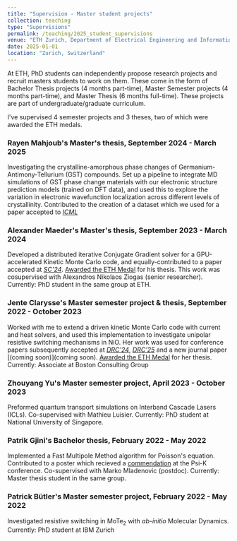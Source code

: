 ```yaml
---
title: "Supervision - Master student projects"
collection: teaching
type: "Supervisions"
permalink: /teaching/2025_student_supervisions
venue: "ETH Zurich, Department of Electrical Engineering and Information Technology"
date: 2025-01-01
location: "Zurich, Switzerland"
---
```


At ETH, PhD students can independently propose research projects and recruit masters students to work on them. These come in the form of Bachelor Thesis projects (4 months part-time), Master Semester projects (4 months part-time), and Master Thesis (6 months full-time). These projects are part of undergraduate/graduate curriculum. 

I've supervised 4 semester projects and 3 theses, two of which were awarded the ETH medals.

### Rayen Mahjoub's Master's thesis, September 2024 - March 2025

Investigating the crystalline-amorphous phase changes of Germanium-Antimony-Tellurium (GST) compounds. Set up a pipeline to integrate MD simulations of GST phase change materials with our electronic structure prediction models (trained on DFT data), and used this to explore the variation in electronic wavefunction localization across different levels of crystallinity. Contributed to the creation of a dataset which we used for a paper accepted to [_ICML_](https://openreview.net/forum?id=WGejWCgrpD&referrer=%5Bthe%20profile%20of%20Manasa%20Kaniselvan%5D(%2Fprofile%3Fid%3D~Manasa_Kaniselvan1))

### Alexander Maeder's Master's thesis, September 2023 - March 2024

Developed a distributed iterative Conjugate Gradient solver for a GPU-accelerated Kinetic Monte Carlo code, and equally-contributed to a paper accepted at [_SC'24_](https://ieeexplore.ieee.org/abstract/document/10793135). [Awarded the ETH Medal](https://nano-tcad.ee.ethz.ch/news/nano-tcad-news/2024/07/two-master-students-from-the-computational-nanoelectronics-group-won-the-eth-medals.html) for his thesis. This work was cosupervised with Alexandros Nikolaos Ziogas (senior researcher). Currently: PhD student in the same group at ETH. 

### Jente Clarysse's Master semester project & thesis, September 2022 - October 2023

Worked with me to extend a driven kinetic Monte Carlo code with current and heat solvers, and used this implementation to investigate unipolar resistive switching mechanisms in NiO. Her work was used for conference papers subsequently accepted at [_DRC'24_](https://ieeexplore.ieee.org/abstract/document/10605556), [_DRC'25_](add) and a new journal paper [(coming soon)](coming soon). [Awarded the ETH Medal](https://nccr-marvel.ch/news/awards/jente-clarysse-eth-medal-1) for her thesis. Currently: Associate at Boston Consulting Group

### Zhouyang Yu's Master semester project, April 2023 - October 2023

Preformed quantum transport simulations on Interband Cascade Lasers (ICLs). Co-supervised with Mathieu Luisier. Currently: PhD student at National University of Singapore. 

### Patrik Gjini's Bachelor thesis, February 2022 - May 2022

Implemented a Fast Multipole Method algorithm for Poisson's equation. Contributed to a poster which recieved a [commendation](https://www.psik2022.net/poster-award-winners) at the Psi-K conference. Co-supervised with Marko Mladenovic (postdoc). Currently: Master thesis student in the same group.


### Patrick Bütler's Master semester project, February 2022 - May 2022

Investigated resistive switching in MoTe<sub>2</sub> with _ab-initio_ Molecular Dynamics. Currently: PhD student at IBM Zurich

